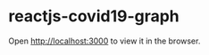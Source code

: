 # reactjs-covid19-graph
Open [http://localhost:3000](http://localhost:3000) to view it in the browser.
